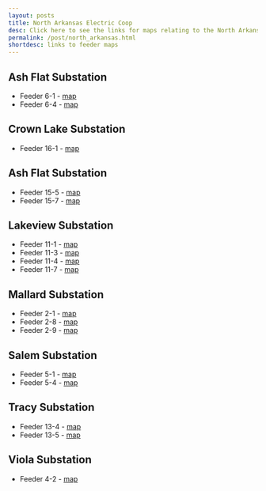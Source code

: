 ```yaml
---
layout: posts
title: North Arkansas Electric Coop
desc: Click here to see the links for maps relating to the North Arkansas Coop.  This is organized by substation/feeders. 
permalink: /post/north_arkansas.html
shortdesc: links to feeder maps
---
```


Ash Flat Substation
-------------------
* Feeder 6-1 - [map](/coop/naec/sash_flat_f6-1.html)
* Feeder 6-4 - [map](/coop/naec/sash_flat_f6-4.html)

Crown Lake Substation
-------------------
* Feeder 16-1 - [map](/coop/naec/scrown_lake_f16-1.html)

Ash Flat Substation
-------------------
* Feeder 15-5 - [map](/coop/naec/shenderson_f15-5.html)
* Feeder 15-7 - [map](/coop/naec/shenderson_f15-7.html)

Lakeview Substation
-------------------
* Feeder 11-1 - [map](/coop/naec/slakeview_f11-1.html)
* Feeder 11-3 - [map](/coop/naec/slakeview_f11-3.html)
* Feeder 11-4 - [map](/coop/naec/slakeview_f11-4.html)
* Feeder 11-7 - [map](/coop/naec/slakeview_f11-7.html)

Mallard Substation
--------------
* Feeder 2-1 - [map](/coop/naec/sme_f2_1.html)
* Feeder 2-8 - [map](/coop/naec/smallard_f2-8.html)
* Feeder 2-9 - [map](/coop/naec/smn_f2_9.html)

Salem Substation
----------------
* Feeder 5-1 - [map](/coop/naec/ssalem_f5-1.html)
* Feeder 5-4 - [map](/coop/naec/ssalem_f5-4.html)

Tracy Substation
----------------
* Feeder 13-4 - [map](/coop/naec/stracy_f13-4.html)
* Feeder 13-5 - [map](/coop/naec/stracy_f13-5.html)

Viola Substation
----------------
* Feeder 4-2 - [map](/coop/naec/sviola_f4-2.html)
